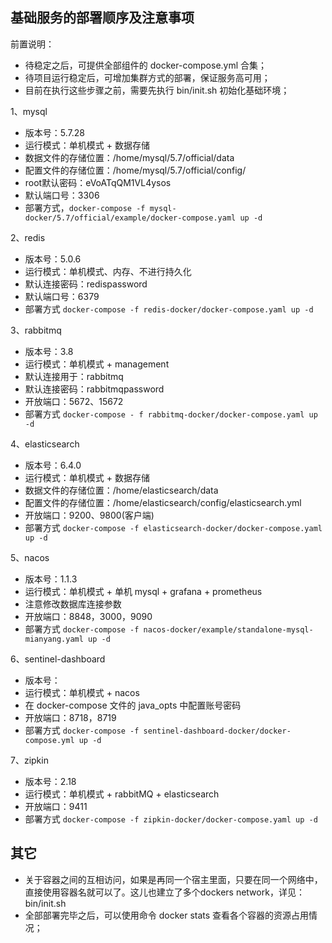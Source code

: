 ## 基础服务的部署顺序及注意事项

前置说明：
- 待稳定之后，可提供全部组件的 docker-compose.yml 合集；
- 待项目运行稳定后，可增加集群方式的部署，保证服务高可用；
- 目前在执行这些步骤之前，需要先执行 bin/init.sh 初始化基础环境；

1、mysql

- 版本号：5.7.28
- 运行模式：单机模式 + 数据存储
- 数据文件的存储位置：/home/mysql/5.7/official/data
- 配置文件的存储位置：/home/mysql/5.7/official/config/
- root默认密码：eVoATqQM1VL4ysos
- 默认端口号：3306
- 部署方式，`docker-compose -f mysql-docker/5.7/official/example/docker-compose.yaml up -d`

2、redis

- 版本号：5.0.6
- 运行模式：单机模式、内存、不进行持久化
- 默认连接密码：redispassword
- 默认端口号：6379
- 部署方式 `docker-compose -f redis-docker/docker-compose.yaml up -d`

3、rabbitmq

- 版本号：3.8
- 运行模式：单机模式 + management
- 默认连接用于：rabbitmq
- 默认连接密码：rabbitmqpassword
- 开放端口：5672、15672
- 部署方式 `docker-compose - f rabbitmq-docker/docker-compose.yaml up -d`


4、elasticsearch

- 版本号：6.4.0
- 运行模式：单机模式 + 数据存储
- 数据文件的存储位置：/home/elasticsearch/data
- 配置文件的存储位置：/home/elasticsearch/config/elasticsearch.yml
- 开放端口：9200、9800(客户端)
- 部署方式 `docker-compose -f elasticsearch-docker/docker-compose.yaml up -d`

5、nacos

- 版本号：1.1.3
- 运行模式：单机模式 + 单机 mysql + grafana + prometheus
- 注意修改数据库连接参数
- 开放端口：8848，3000，9090
- 部署方式 `docker-compose -f nacos-docker/example/standalone-mysql-mianyang.yaml up -d`

6、sentinel-dashboard

- 版本号：
- 运行模式：单机模式 + nacos
- 在 docker-compose 文件的 java_opts 中配置账号密码
- 开放端口：8718，8719
- 部署方式 `docker-compose -f sentinel-dashboard-docker/docker-compose.yml up -d`

7、zipkin

- 版本号：2.18
- 运行模式：单机模式 + rabbitMQ + elasticsearch
- 开放端口：9411
- 部署方式 `docker-compose -f zipkin-docker/docker-compose.yaml up -d`

## 其它

- 关于容器之间的互相访问，如果是再同一个宿主里面，只要在同一个网络中，直接使用容器名就可以了。这儿也建立了多个dockers network，详见：bin/init.sh
- 全部部署完毕之后，可以使用命令 docker stats 查看各个容器的资源占用情况；